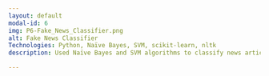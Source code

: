 ```yaml
---
layout: default
modal-id: 6
img: P6-Fake_News_Classifier.png 
alt: Fake News Classifier 
Technologies: Python, Naïve Bayes, SVM, scikit-learn, nltk
description: Used Naïve Bayes and SVM algorithms to classify news articles as fake/real. F1 score and accuracy of both were around 96% on test data. Implemented in python using nltk, sklearn and numpy modules.

---
```

